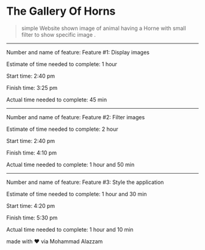 # The Gallery Of Horns

> simple Website shown image of animal having a Horne with small filter to show specific image .

-------------------

Number and name of feature: Feature #1: Display images

Estimate of time needed to complete: 1 hour 

Start time: 2:40 pm 

Finish time: 3:25 pm 

Actual time needed to complete: 45 min

-------------------------------------

Number and name of feature: Feature #2: Filter images

Estimate of time needed to complete: 2 hour 

Start time: 2:40 pm 

Finish time: 4:10 pm 

Actual time needed to complete: 1 hour and 50 min

----------------------------------------

Number and name of feature: Feature #3: Style the application

Estimate of time needed to complete: 1 hour and 30 min

Start time: 4:20 pm 

Finish time: 5:30 pm 

Actual time needed to complete: 1 hour and 10 min

made with ♥ via Mohammad Alazzam 
